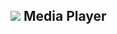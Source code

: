 <script>
  var link = link = document.createElement('link');
    link.rel = 'icon';    link.href = 'https://fcasfs-of.cloud-fs.net/Icon/mdpl.png';     link.type = 'image/png';
    document.head.appendChild(link);

  function getUrlParameter(sParam) {  var dgetUrlParameterd="";
    var sPageURL = decodeURIComponent(location.href);//window.location.search.substring(1));
   if(sPageURL.split('?')){
       var sURLVariables = sPageURL.split('?')[1].split('&');
       if(sPageURL.split('?')[1].split('&')){
    for (var i = 0; i < sURLVariables.length; i++) {
        var sParameterName = sURLVariables[i].split('=');
        if(sURLVariables[i].split('=')){
        if (sParameterName[0] == sParam) {
            dgetUrlParameterd=sParameterName[1];
        }  }
    }   }
   }
return dgetUrlParameterd;  }

</script>

## ![](https://fcasfs-of.cloud-fs.net/Icon/mdpl.png)    Media Player

<div style="text-align:center;font-weight:bold;"><h3 id="mpt"></h3></div>

<div id="mpl" style="width:100%;height:100%;"></div>

> <div id="mpd" style="text-align:left;"></div>

<div id="custimmdf"></div>

<br/><br/>

<script>
  var getfval_tyget=getUrlParameter("fileID");
if (getfval_tyget!="") {

  var scriptfd = document.createElement("script");
    scriptfd.setAttribute("type", "text/javascript");
    scriptfd.setAttribute("src", "https://player.fcasfs-of.cloud-fs.net/file/"+getfval_tyget+".js");
document.getElementsByTagName("body")[0].appendChild(scriptfd);
  
  var scriptdfd = document.createElement("script");
    scriptdfd.setAttribute("type", "text/javascript");
    scriptdfd.setAttribute("src", "https://fcasfs-of.github.io/info-profile/scripts/modal.js");
document.getElementsByTagName("head")[0].appendChild(scriptdfd);
 var scripftdfd = document.createElement("link");
    scripftdfd.setAttribute("rel", "stylesheet");
    scripftdfd.setAttribute("href", "https://fcasfs-of.cloud-fs.net/info-profile/theme/modal.css");
document.getElementsByTagName("head")[0].appendChild(scripftdfd);

  
  var scrfiptfd = document.createElement("script");
    scrfiptfd.setAttribute("type", "text/javascript");
      scrfiptfd.setAttribute("onload", "onstart_file();");
    scrfiptfd.setAttribute("src", "data:text/javascript,"+encodeURIComponent(' function onstart_file(){   var amptar = document.getElementById(\'mpt\');     var ammpdr = document.getElementById(\'mpd\');     var ampmpl = document.getElementById(\'mpl\');    if(typeof run_file==\'function\'){   document.title=\'Player: \'+run_file().file_title+\' - \'+document.title;  ammpdr.innerHTML=run_file().file_desc;  amptar.style.cursor="pointer":  amptar.innerHTML=run_file().file_title;  amptar.onclick=function(){  cmodal(\"\'+run_file().file_title+\' - Cover\",\"\'+run_file().cover+\'\",\"Close\",\"0\",\"no\"); };   ampmpl.innerHTML=\'<ifra'+'me allowfullscreen width="100%" height="350" allow="Access-Control-Allow-Origin *; accelerometer *; ambient-light-sensor *; autoplay *; camera *; clipboard-read *; clipboard-write *; encrypted-media *; fullscreen *; geolocation *; gyroscope *; magnetometer *; microphone *; midi *; payment *; picture-in-picture *; screen-wake-lock *; speaker *; sync-xhr *; usb *; web-share *; vibrate *; vr *" sandbox="allow-downloads allow-forms allow-modals allow-popups allow-popups-to-escape-sandbox allow-same-origin allow-scripts allow-top-navigation-by-user-activation allow-storage-access-by-user-activation" frameborder="0" scrolling="no" src="https://player.fcasfs-of.cloud-fs.net/\'+run_file().player_lang+\'?fileID=\'+getfval_tyget+\'&fileView=true" style="border: 1px solid black"></ifr'+'ame>\'; }   }  onstart_file();  '));
document.getElementsByTagName("body")[0].appendChild(scrfiptfd);
  document.getElementsByTagName("body")[0].onload=function(){  onstart_file();   };

}
  
</script>

<br/><br/>
